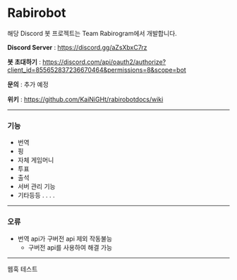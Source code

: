 # Rabirobot

해당 Discord 봇 프로젝트는 Team Rabirogram에서 개발합니다.

**Discord Server** : https://discord.gg/aZsXbxC7rz

**봇 초대하기** : https://discord.com/api/oauth2/authorize?client_id=855652837236670464&permissions=8&scope=bot

**문의** : 추가 예정

**위키** : https://github.com/KaiNiGHt/rabirobotdocs/wiki

------

### 기능

* 번역
* 핑
* 자체 게임머니
* 투표
* 출석
* 서버 관리 기능
* 기타등등 . . . .

------
### 오류

* 번역 api가 구버전 api 제외 작동불능
  * 구버전 api를 사용하여 해결 가능

------
웹훅 테스트

